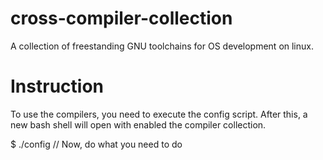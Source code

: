 # cross-compiler-collection
A collection of freestanding GNU toolchains for OS development on linux.
# Instruction
To use the compilers, you need to execute the config script. After this, a new bash shell will open with enabled the compiler collection.

$ ./config
// Now, do what you need to do

